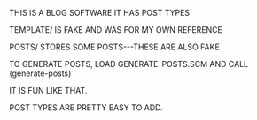 THIS IS A BLOG SOFTWARE
IT HAS POST TYPES


TEMPLATE/ IS FAKE AND WAS FOR MY OWN REFERENCE

POSTS/ STORES SOME POSTS---THESE ARE ALSO FAKE

TO GENERATE POSTS, LOAD GENERATE-POSTS.SCM AND CALL
(generate-posts)

IT IS FUN LIKE THAT.

POST TYPES ARE PRETTY EASY TO ADD.

